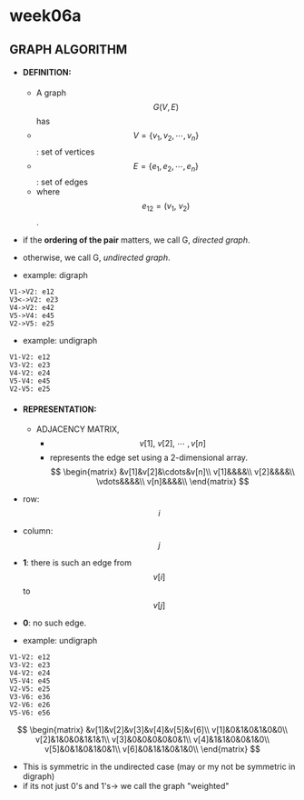# week06a

## GRAPH ALGORITHM

- #### DEFINITION:
	- A graph $$G(V,E)$$ has
	- $$V=\{v_1,v_2,\cdots,v_n\}$$: set of vertices
	- $$E=\{e_1,e_2,\cdots,e_n\}$$: set of edges
	- where $$e_{12}=(v_1,\:v_2)$$.

- if the **ordering of the pair** matters, we call G, *directed graph*.
- otherwise, we call G, *undirected graph*.

- example: digraph
``` sequence
V1->V2: e12
V3<->V2: e23
V4->V2: e42
V5->V4: e45
V2->V5: e25
```

- example: undigraph
``` sequence
V1-V2: e12
V3-V2: e23
V4-V2: e24
V5-V4: e45
V2-V5: e25
```


- #### REPRESENTATION:
	- ADJACENCY MATRIX,
		- $$v[1],\:v[2],\:\cdots\:,v[n]$$
		- represents the edge set using a 2-dimensional array.
$$
\begin{matrix}
&v[1]&v[2]&\cdots&v[n]\\
v[1]&&&&\\
v[2]&&&&\\
\vdots&&&&\\
v[n]&&&&\\
\end{matrix}
$$
- row: $$i$$
- column: $$j$$
- **1**: there is such an edge from $$v[i]$$ to $$v[j]$$
- **0**: no such edge.

- example: undigraph
``` sequence
V1-V2: e12
V3-V2: e23
V4-V2: e24
V5-V4: e45
V2-V5: e25
V3-V6: e36
V2-V6: e26
V5-V6: e56
```

$$
\begin{matrix}
&v[1]&v[2]&v[3]&v[4]&v[5]&v[6]\\
v[1]&0&1&0&1&0&0\\
v[2]&1&0&0&1&1&1\\
v[3]&0&0&0&0&0&1\\
v[4]&1&1&0&0&1&0\\
v[5]&0&1&0&1&0&1\\
v[6]&0&1&1&0&1&0\\
\end{matrix}
$$
- This is symmetric in the undirected case (may or my not be symmetric in digraph)
- if its not just 0's and 1's-> we call the graph "weighted"

